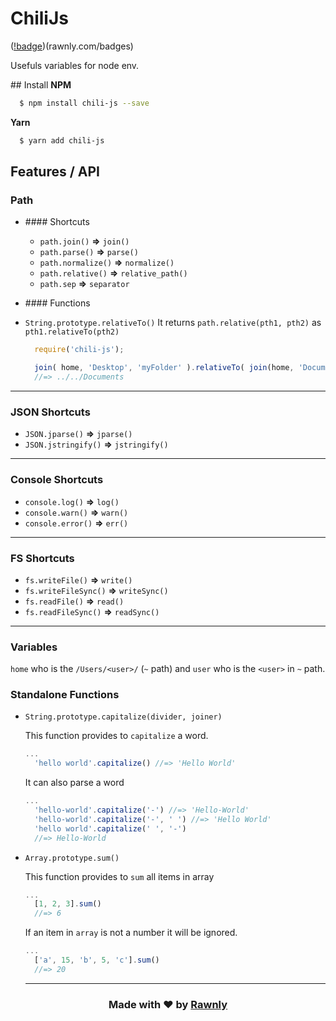 # ChiliJs

([!badge](http://rawnly.com/badges/powered.svg))(rawnly.com/badges) 

Usefuls variables for node env.

## Install
**NPM**
```bash
  $ npm install chili-js --save
```

**Yarn**
```bash
  $ yarn add chili-js
```

## Features / API

### Path
- #### Shortcuts
  * `path.join()` **=>** `join()`
  * `path.parse()` **=>** `parse()`
  * `path.normalize()` **=>** `normalize()`
  * `path.relative()` **=>** `relative_path()`
  * `path.sep` **=>** `separator`

- #### Functions
 * `String.prototype.relativeTo()`
It returns `path.relative(pth1, pth2)` as `pth1.relativeTo(pth2)`

    ```js
      require('chili-js');

      join( home, 'Desktop', 'myFolder' ).relativeTo( join(home, 'Documents') );
      //=> ../../Documents
    ```
---
### JSON Shortcuts
- `JSON.jparse()` **=>** `jparse()`
- `JSON.jstringify()` **=>** `jstringify()`

---
### Console Shortcuts
- `console.log()`   **=>** `log()`
- `console.warn()`  **=>** `warn()`
- `console.error()` **=>** `err()`


---
### FS Shortcuts
- `fs.writeFile()` **=>** `write()`
- `fs.writeFileSync()` **=>** `writeSync()`
- `fs.readFile()` **=>** `read()`
- `fs.readFileSync()` **=>** `readSync()`


---


### Variables
`home` who is the `/Users/<user>/` (`~` path)
and `user` who is the `<user>` in `~` path.

### Standalone Functions
- `String.prototype.capitalize(divider, joiner)`

  This function provides to `capitalize` a word.
  ```js
  ...
    'hello world'.capitalize() //=> 'Hello World'
  ```
  It can also parse a word
  ```js
  ...
    'hello-world'.capitalize('-') //=> 'Hello-World'
    'hello-world'.capitalize('-', ' ') //=> 'Hello World'
    'hello world'.capitalize(' ', '-')
    //=> Hello-World
  ```

- `Array.prototype.sum()`

  This function provides to `sum` all items in array

  ```js
  ...
    [1, 2, 3].sum()
    //=> 6
  ```

  If an item in `array` is not a number it will be ignored.

  ```js
  ...
    ['a', 15, 'b', 5, 'c'].sum()
    //=> 20
  ```

  ---
<h3 align="center"> Made with ❤️ by <a href="http://rawnly.com">Rawnly</a> </h3>
